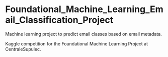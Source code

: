 # Foundational_Machine_Learning_Email_Classification_Project

Machine learning project to predict email classes based on email metadata. 

Kaggle competition for the Foundational Machine Learning Project at CentraleSupulec.
